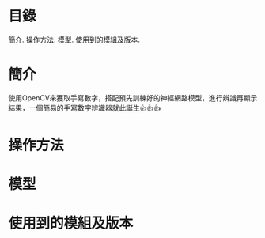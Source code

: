 # 目錄
[簡介](#簡介).
[操作方法](#操作方法).
[模型](#模型).
[使用到的模組及版本](#使用到的模組及版本).
# 簡介
使用OpenCV來獲取手寫數字，搭配預先訓練好的神經網路模型，進行辨識再顯示結果，一個簡易的手寫數字辨識器就此誕生:+1::+1::+1:
# 操作方法

# 模型

# 使用到的模組及版本
